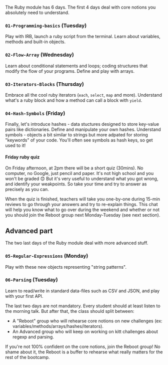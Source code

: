 The Ruby module has 6 days. The first 4 days deal with core notions you absolutely need to understand.

### `01-Programming-basics` (Tuesday)

Play with IRB, launch a ruby script from the terminal. Learn about variables, methods and built-in objects.

### `02-Flow-Array` (Wednesday)

Learn about conditional statements and loops; coding structures that modify the flow of your programs. Define and play with arrays.

### `03-Iterators-Blocks` (Thursday)

Embrace all the cool ruby iterators (`each`, `select`, `map` and more). Understand what's a ruby block and how a method can call a block with `yield`.

### `04-Hash-Symbols` (Friday)

Finally, let's introduce hashes - data stuctures designed to store key-value pairs like dictionaries. Define and manipulate your own hashes. Understand symbols - objects a bit similar to strings but more adpated for storing "keywords" of your code. You'll often see symbols as hash keys, so get used to it!

#### Friday ruby quiz

On Friday afternoon, at 2pm there will be a short quiz (30mins). No computer, no Google, just pencil and paper. It's not high school and you won't be graded 😊 But it's very useful to understand what you got wrong, and identify your weakpoints. So take your time and try to answer as precisely as you can.

When the quiz is finished, teachers will take you one-by-one during 15-min reviews to go through your answers and try to re-explain things. This chat will help you know what to go over during the weekend and whether or not you should join the Reboot group next Monday-Tuesday (see next section).

## Advanced part

The two last days of the Ruby module deal with more advanced stuff.

### `05-Regular-Expressions` (Monday)
Play with these new objects representing "string patterns".

### `06-Parsing` (Tuesday)
Learn to read/write in standard data-files such as CSV and JSON, and play with your first API.

The last two days are not mandatory. Every student should at least listen to the morning talk. But after that, the class should split between:

- A "Reboot" group who will rehearse core notions on new challenges (ex: variables/methods/arrays/hashes/iterators).
- An Advanced group who will keep on working on kitt challenges about regexp and parsing.

If you're not 100% confident on the core notions, join the Reboot group! No shame about it, the Reboot is a buffer to rehearse what really matters for the rest of the bootcamp.
